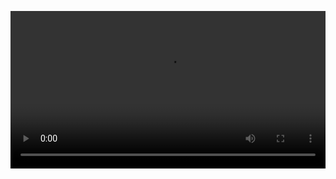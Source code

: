 <video src="https://github.com/Zuffull/HardSoft-New-/raw/main/Picture%205.mp4" controls width="100%"></video>
